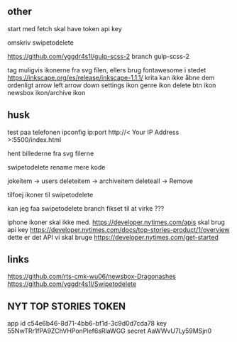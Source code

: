 ## other

start med fetch
  skal have token api key

omskriv swipetodelete

https://github.com/yggdr4s1l/gulp-scss-2
  branch gulp-scss-2

tag muligvis ikonerne fra svg filen, ellers brug fontawesome i stedet
https://inkscape.org/es/release/inkscape-1.1.1/
  krita kan ikke åbne dem ordenligt
    arrow left
    arrow down
    settings ikon
    genre ikon
    delete btn ikon
    newsbox ikon/archive ikon

## husk


test paa telefonen
ipconfig
ip:port
http://< Your IP Address >:5500/index.html

hent billederne fra svg filerne

swipetodelete
rename mere kode

jokeitem -> users
deleteitem -> archiveitem
deleteall -> Remove

tilfoej ikoner til swipetodelete

kan jeg faa swipetodelete branch fikset til at virke ???

iphone ikoner skal ikke med.
https://developer.nytimes.com/apis
  skal brug api key
  https://developer.nytimes.com/docs/top-stories-product/1/overview
    dette er det API vi skal bruge
    https://developer.nytimes.com/get-started

## links

https://github.com/rts-cmk-wu06/newsbox-Dragonashes
https://github.com/yggdr4s1l/Swipetodelete


## NYT TOP STORIES TOKEN

app id
c54e6b46-8d71-4bb6-bf1d-3c9d0d7cda78
key
55NwTRr1fPA9ZChVHPonPlef6sRlaWGG
secret
AaWWvU7Ly59MSjn0
